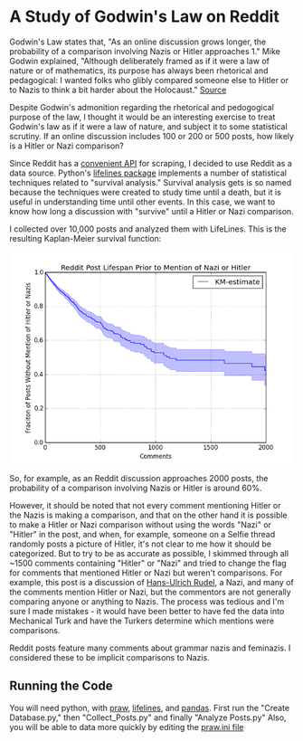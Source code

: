 # A Study of Godwin's Law on Reddit

Godwin's Law states that, "As an online discussion grows longer, the probability of a comparison involving Nazis or Hitler approaches 1." Mike Godwin explained, "Although deliberately framed as if it were a law of nature or of mathematics, its purpose has always been rhetorical and pedagogical: I wanted folks who glibly compared someone else to Hitler or to Nazis to think a bit harder about the Holocaust." [Source](http://jewcy.com/jewish-arts-and-culture/i_seem_be_verb_18_years_godwins_law#sthash.kLqPt6EY.dpuf) 

Despite Godwin's admonition regarding the rhetorical and pedogogical purpose of the law, I thought it would be an interesting exercise to treat Godwin's law as if it were a law of nature, and subject it to some statistical scrutiny. If an online discussion includes 100 or 200 or 500 posts, how likely is a Hitler or Nazi comparison? 

Since Reddit has a [convenient API](http://www.reddit.com/dev/api) for scraping, I decided to use Reddit as a data source. Python's [lifelines package](http://lifelines.readthedocs.org/en/latest/Intro%20to%20lifelines.html#estimating-the-survival-function-using-kaplan-meier) implements a number of statistical techniques related to "survival analysis." Survival analysis gets is so named because the techniques were created to study time until a death, but it is useful in understanding time until other events. In this case, we want to know how long a discussion with "survive" until a Hitler or Nazi comparison.

I collected over 10,000 posts and analyzed them with LifeLines. This is the resulting Kaplan-Meier survival function:

![Kaplan-Meier survival function for Reddit](Kaplan-Meier-Godwin.png)

So, for example, as an Reddit discussion approaches 2000 posts, the probability of a comparison involving Nazis or Hitler is around 60%.

However, it should be noted that not every comment mentioning Hitler or the Nazis is making a comparison, and that on the other hand it is possible to make a Hitler or Nazi comparison without using the words "Nazi" or "Hitler" in the post, and when, for example, someone on a Selfie thread randomly posts a picture of Hitler, it's not clear to me how it should be categorized. But to try to be as accurate as possible, I skimmed through all ~1500 comments containing "Hitler" or "Nazi" and tried to change the flag for comments that mentioned Hitler or Nazi but weren't comparisons. For example, this post is a discussion of [Hans-Ulrich Rudel](http://www.reddit.com/r/todayilearned/comments/2r07pm/til_hansulrich_rudel_is_the_only_person_to_be/cnbinj5), a Nazi, and many of the comments mention Hitler or Nazi, but the commentors are not generally comparing anyone or anything to Nazis. The process was tedious and I'm sure I made mistakes - it would have been better to have fed the data into Mechanical Turk and have the Turkers determine which mentions were comparisons.

Reddit posts feature many comments about grammar nazis and feminazis. I considered these to be implicit comparisons to Nazis.

## Running the Code
You will need python, with [praw](https://praw.readthedocs.org/en/v2.1.19/), [lifelines](http://lifelines.readthedocs.org/en/latest/Quickstart.html), and [pandas](http://lifelines.readthedocs.org/en/latest/Quickstart.html).
First run the "Create Database.py," then "Collect_Posts.py" and finally "Analyze Posts.py"
Also, you will be able to data more quickly by editing the [praw.ini file](http://praw.readthedocs.org/en/latest/pages/configuration_files.html?highlight=ini)
